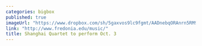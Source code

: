 ```yaml
---
categories: bigbox
published: true
imageUrl: "https://www.dropbox.com/sh/5gaxvos9lc9fgmt/AADnebqORAnrn5RM9AqpUaJRa?preview=IMG_9988.tif"
link: "http://www.fredonia.edu/music/"
title: Shanghai Quartet to perform Oct. 3
---
```


